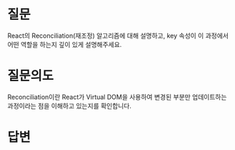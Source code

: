 # 질문
React의 Reconciliation(재조정) 알고리즘에 대해 설명하고, key 속성이 이 과정에서 어떤 역할을 하는지 깊이 있게 설명해주세요.

# 질문의도
Reconciliation이란 React가 Virtual DOM을 사용하여 변경된 부분만 업데이트하는 과정이라는 점을 이해하고 있는지를 확인합니다.

# 답변